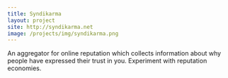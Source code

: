 ```yaml
---
title: Syndikarma
layout: project
site: http://syndikarma.net
image: /projects/img/syndikarma.png
---
```


An aggregator for online reputation which collects information
about why people have expressed their trust in you. Experiment
with reputation economies.

